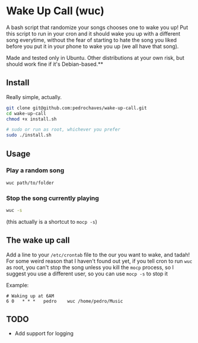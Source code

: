 Wake Up Call (wuc)
========================================
A bash script that randomize your songs chooses one to wake you up!
Put this script to run in your cron and it should wake you up with a different 
song everytime, without the fear of starting to hate the song you liked before you put it in your phone to wake you up (we all have that song).

Made and tested only in Ubuntu. Other distributions at your own risk, but should work fine if it's Debian-based.**

## Install

Really simple, actually.

```bash
git clone git@github.com:pedrochaves/wake-up-call.git
cd wake-up-call
chmod +x install.sh

# sudo or run as root, whichever you prefer
sudo ./install.sh 
```

## Usage

### Play a random song

```bash
wuc path/to/folder
```

### Stop the song currently playing

```bash
wuc -s
```

(this actually is a shortcut to `mocp -s`)

## The wake up call

Add a line to your `/etc/crontab` file to the our you want to wake, and tadah!
For some weird reason that I haven't found out yet, if you tell cron to run
`wuc` as root, you can't stop the song unless you kill the `mocp` process, so I
suggest you use a different user, so you can use `mocp -s` to stop it

Example:

```
# Waking up at 6AM
6 0   * * *   pedro    wuc /home/pedro/Music
```

## TODO

- Add support for logging
